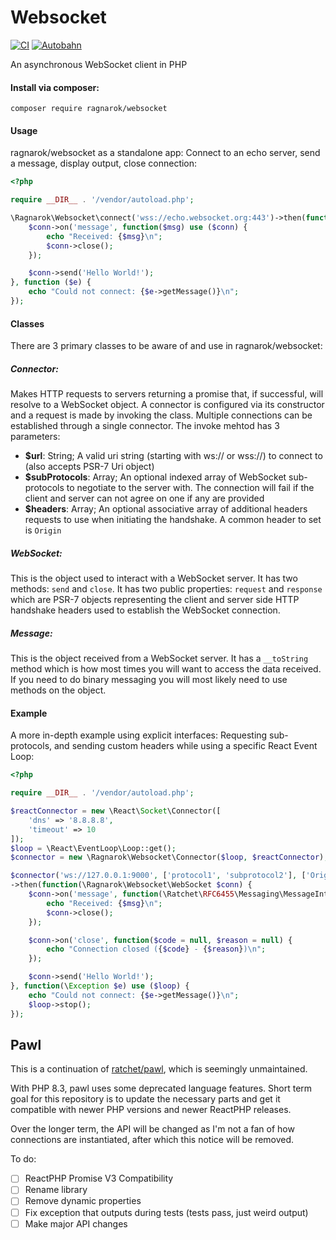 # Websocket

[![CI](https://github.com/dc-Ragnarok/websocket/actions/workflows/ci.yml/badge.svg?branch=master&event=push)](https://github.com/dc-Ragnarok/websocket/actions/workflows/ci.yml)
[![Autobahn](https://github.com/dc-Ragnarok/websocket/actions/workflows/autobahn.yml/badge.svg?branch=master&event=push)](https://github.com/dc-Ragnarok/websocket/actions/workflows/autobahn.yml)

An asynchronous WebSocket client in PHP

#### Install via composer:
    composer require ragnarok/websocket

#### Usage
ragnarok/websocket as a standalone app: Connect to an echo server, send a message, display output, close connection:

```php
<?php

require __DIR__ . '/vendor/autoload.php';

\Ragnarok\Websocket\connect('wss://echo.websocket.org:443')->then(function($conn) {
    $conn->on('message', function($msg) use ($conn) {
        echo "Received: {$msg}\n";
        $conn->close();
    });

    $conn->send('Hello World!');
}, function ($e) {
    echo "Could not connect: {$e->getMessage()}\n";
});
```

#### Classes

There are 3 primary classes to be aware of and use in ragnarok/websocket:

##### Connector:

Makes HTTP requests to servers returning a promise that, if successful, will resolve to a WebSocket object.
 A connector is configured via its constructor and a request is made by invoking the class. Multiple connections can be established through a single connector. The invoke mehtod has 3 parameters:
* **$url**: String; A valid uri string (starting with ws:// or wss://) to connect to (also accepts PSR-7 Uri object)
* **$subProtocols**: Array; An optional indexed array of WebSocket sub-protocols to negotiate to the server with. The connection will fail if the client and server can not agree on one if any are provided
* **$headers**: Array; An optional associative array of additional headers requests to use when initiating the handshake. A common header to set is `Origin`

##### WebSocket:

This is the object used to interact with a WebSocket server. It has two methods: `send` and `close`.
It has two public properties: `request` and `response` which are PSR-7 objects representing the client and server side HTTP handshake headers used to establish the WebSocket connection.

##### Message:

This is the object received from a WebSocket server. It has a `__toString` method which is how most times you will want to access the data received.
If you need to do binary messaging you will most likely need to use methods on the object.

#### Example

A more in-depth example using explicit interfaces: Requesting sub-protocols, and sending custom headers while using a specific React Event Loop:
```php
<?php

require __DIR__ . '/vendor/autoload.php';

$reactConnector = new \React\Socket\Connector([
    'dns' => '8.8.8.8',
    'timeout' => 10
]);
$loop = \React\EventLoop\Loop::get();
$connector = new \Ragnarok\Websocket\Connector($loop, $reactConnector);

$connector('ws://127.0.0.1:9000', ['protocol1', 'subprotocol2'], ['Origin' => 'http://localhost'])
->then(function(\Ragnarok\Websocket\WebSocket $conn) {
    $conn->on('message', function(\Ratchet\RFC6455\Messaging\MessageInterface $msg) use ($conn) {
        echo "Received: {$msg}\n";
        $conn->close();
    });

    $conn->on('close', function($code = null, $reason = null) {
        echo "Connection closed ({$code} - {$reason})\n";
    });

    $conn->send('Hello World!');
}, function(\Exception $e) use ($loop) {
    echo "Could not connect: {$e->getMessage()}\n";
    $loop->stop();
});
```

## Pawl

This is a continuation of [ratchet/pawl](https://github.com/ratchetphp/Pawl), which is seemingly unmaintained.

With PHP 8.3, pawl uses some deprecated language features. Short term goal for this repository is to update the necessary parts and get it compatible with newer PHP versions and newer ReactPHP releases.

Over the longer term, the API will be changed as I'm not a fan of how connections are instantiated, after which this notice will be removed.

To do:
- [ ] ReactPHP Promise V3 Compatibility
- [ ] Rename library
- [ ] Remove dynamic properties
- [ ] Fix exception that outputs during tests (tests pass, just weird output)
- [ ] Make major API changes
